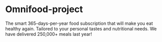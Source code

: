 # Omnifood-project

The smart 365-days-per-year food subscription that will make you eat healthy again. Tailored to your personal tastes and nutritional needs. We have delivered 250,000+ meals last year!
